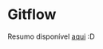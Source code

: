# Gitflow

Resumo disponível [aqui](https://www.atlassian.com/br/git/tutorials/comparing-workflows/gitflow-workflow) :D